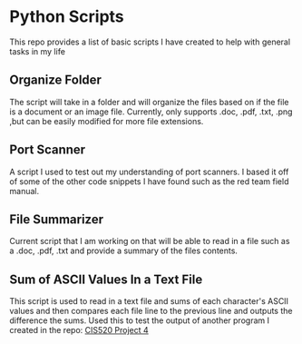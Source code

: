 # Python Scripts
This repo provides a list of basic scripts I have created to help with general tasks in my life

## Organize Folder
The script will take in a folder and will organize the files based on if the file is a document or
an image file. Currently, only supports .doc, .pdf, .txt, .png ,but can be easily modified for more 
file extensions.

## Port Scanner
A script I used to test out my understanding of port scanners. I based it off of some of the other code snippets I have found such as the red team field manual.

## File Summarizer
Current script that I am working on that will be able to read in a file such as a .doc, .pdf, .txt and
provide a summary of the files contents.

## Sum of ASCII Values In a Text File
This script is used to read in a text file and sums of each character's ASCII values and then compares each file line to the previous line and outputs the difference the sums. Used this to test the output of another program I created in the repo: [CIS520 Project 4](https://github.com/nwporsch/CIS520-Project-4)
